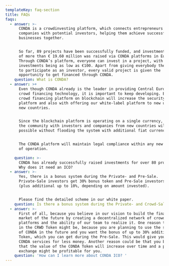 ```yaml
---
templateKey: faq-section
title: FAQs
faqs:
  - answer: >-
      CONDA is a crowdinvesting platform, which connects entrepreneurs and small
      companies with potential investors, helping them achieve successful
      businesses together.


      So far, 89 projects have been successfully funded, and investment capital
      of more than € 19.60 million was raised via CONDA platforms in Europe.
      Through CONDA’s platform, everyone can invest in a project, with
      investments being as low as €100. Apart from giving everybody the ability
      to participate as an investor, every valid project is given the
      opportunity to get financed through CONDA. 
    question: What is CONDA?
  - answer: >+
      Even though CONDA already is the leader in providing Central Europe with a
      crowd financing technology, it is important to keep developing. Basing the
      crowd financing platform on blockchain will increase the security of the
      platform and also with offering our white-label platform to new users and
      new countries.


      Since the blockchain platform is operating on a single currency, expanding
      the community with investors and companies from new countries will be
      possible without flooding the system with additional fiat currencies.


      The CONDA platform will maintain legal compliance within any new country
      of operation.

    question: >-
      CONDA has already successfully raised investments for over 80 projects.
      Why does it need an ICO? 
  - answer: >-
      Yes, there is a bonus system during the Private- and Pre-Sale.
      Private-Sale investors get 30% bonus token and Pre-Sale investors get 20%
      (plus additional up to 10%, depending on amount invested).


      Please find the detailed scheme in our white paper.
    question: Is there a bonus system during the Private- and Crowd-Sale?
  - answer: >-
      First of all, because you believe in our vision to build the financial
      market of the future by creating a decentralized network of crowdinvesting
      platforms and the ability of our team to realize it. One reason to invest
      in the CRWD Token might be, because you are planning to use the services
      of CONDA in the future and you want the bonus of up to 30% additional CRWD
      Token, which you can get during the Pre-Sale. This would give you more
      CONDA services for less money. Another reason could be that you believe,
      that the value of the CONDA Token will increase over time and a possible
      exchange might be profitable for you.
    question: 'How can I learn more about CONDA ICO? '
---
```


